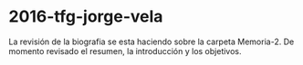 # 2016-tfg-jorge-vela

La revisión de la biografia se esta haciendo sobre la carpeta Memoria-2.
De momento revisado el resumen, la introducción y los objetivos.
